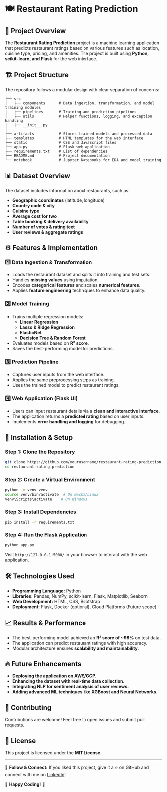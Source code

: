 # 🍽️ Restaurant Rating Prediction

## 📌 Project Overview
The **Restaurant Rating Prediction** project is a machine learning application that predicts restaurant ratings based on various features such as location, cuisine type, pricing, and amenities. The project is built using **Python, scikit-learn, and Flask** for the web interface.

## 🏗️ Project Structure
The repository follows a modular design with clear separation of concerns:

```
├── src
│   ├── components      # Data ingestion, transformation, and model training modules
│   ├── pipelines       # Training and prediction pipelines
│   ├── utils           # Helper functions, logging, and exception handling
│   ├── __init__.py
│
├── artifacts           # Stores trained models and processed data
├── templates           # HTML templates for the web interface
├── static              # CSS and JavaScript files
├── app.py              # Flask web application
├── requirements.txt    # List of dependencies
├── README.md           # Project documentation
└── notebook            # Jupyter Notebooks for EDA and model training
```

## 📊 Dataset Overview
The dataset includes information about restaurants, such as:
- **Geographic coordinates** (latitude, longitude)
- **Country code & city**
- **Cuisine type**
- **Average cost for two**
- **Table booking & delivery availability**
- **Number of votes & rating text**
- **User reviews & aggregate ratings**

## ⚙️ Features & Implementation
### **1️⃣ Data Ingestion & Transformation**
- Loads the restaurant dataset and splits it into training and test sets.
- Handles **missing values** using imputation.
- Encodes **categorical features** and scales **numerical features**.
- Applies **feature engineering** techniques to enhance data quality.

### **2️⃣ Model Training**
- Trains multiple regression models:
  - **Linear Regression**
  - **Lasso & Ridge Regression**
  - **ElasticNet**
  - **Decision Tree & Random Forest**
- Evaluates models based on **R² score**.
- Saves the best-performing model for predictions.

### **3️⃣ Prediction Pipeline**
- Captures user inputs from the web interface.
- Applies the same preprocessing steps as training.
- Uses the trained model to predict restaurant ratings.

### **4️⃣ Web Application (Flask UI)**
- Users can input restaurant details via a **clean and interactive interface**.
- The application returns a **predicted rating** based on user inputs.
- Implements **error handling and logging** for debugging.

## 🚀 Installation & Setup
### **Step 1: Clone the Repository**
```bash
git clone https://github.com/yourusername/restaurant-rating-prediction.git
cd restaurant-rating-prediction
```

### **Step 2: Create a Virtual Environment**
```bash
python -m venv venv
source venv/bin/activate  # On macOS/Linux
venv\Scripts\activate    # On Windows
```

### **Step 3: Install Dependencies**
```bash
pip install -r requirements.txt
```

### **Step 4: Run the Flask Application**
```bash
python app.py
```
Visit `http://127.0.0.1:5000/` in your browser to interact with the web application.

## 🛠️ Technologies Used
- **Programming Language:** Python
- **Libraries:** Pandas, NumPy, scikit-learn, Flask, Matplotlib, Seaborn
- **Web Development:** HTML, CSS, Bootstrap
- **Deployment:** Flask, Docker (optional), Cloud Platforms (Future scope)

## 📈 Results & Performance
- The best-performing model achieved an **R² score of ~98%** on test data.
- The application can predict restaurant ratings with high accuracy.
- Modular architecture ensures **scalability and maintainability**.

## 🔥 Future Enhancements
- **Deploying the application on AWS/GCP.**
- **Enhancing the dataset with real-time data collection.**
- **Integrating NLP for sentiment analysis of user reviews.**
- **Adding advanced ML techniques like XGBoost and Neural Networks.**

## 📌 Contributing
Contributions are welcome! Feel free to open issues and submit pull requests.

## 📄 License
This project is licensed under the **MIT License**.

---

📢 **Follow & Connect:** If you liked this project, give it a ⭐ on GitHub and connect with me on [LinkedIn](https://www.linkedin.com/in/aditya-kumar-arya/)!

🚀 **Happy Coding!** 🎯
